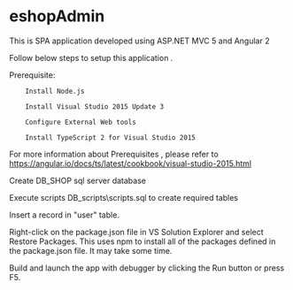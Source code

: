 # eshopAdmin
This is SPA application developed using ASP.NET MVC 5 and Angular 2

Follow below steps to setup this application .

Prerequisite:

        Install Node.js

        Install Visual Studio 2015 Update 3

        Configure External Web tools

        Install TypeScript 2 for Visual Studio 2015

For more information about Prerequisites , please refer to https://angular.io/docs/ts/latest/cookbook/visual-studio-2015.html

Create DB_SHOP sql server database


Execute scripts DB_scripts\scripts.sql to create required tables

Insert  a record in "user" table.

Right-click on the package.json file in VS Solution Explorer and select Restore Packages. 
This uses npm to install all of the packages defined in the package.json file. It may take some time.

Build and launch the app with debugger by clicking the Run button or press F5.